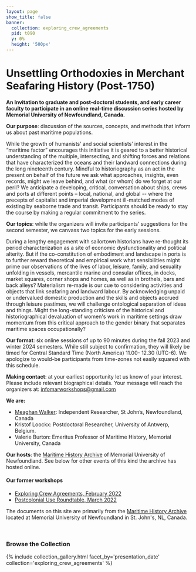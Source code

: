 ```yaml
---
layout: page
show_title: false
banner:
  collection: exploring_crew_agreements
  pid: t090
  y: 0%
  height: '500px'
---
```


# Unsettling Orthodoxies in Merchant Seafaring History (Post-1750)

**An Invitation to graduate and post-doctoral students, and early career faculty to participate in an online real-time discussion series hosted by Memorial University of Newfoundland, Canada.**

**Our purpose**: discussion of the sources, concepts, and methods that inform us about past maritime populations.

While the growth of humanists’ and social scientists’ interest in the “maritime factor” encourages this initiative it is geared to a better historical understanding of the multiple, intersecting, and shifting forces and relations that have characterized the oceans and their landward connections during the long nineteenth century. Mindful to historiography as an act in the present on behalf of the future we ask what approaches, insights, even records, might we leave behind, and what (or whom) do we forget at our peril? We anticipate a developing, critical, conversation about ships, crews and ports at different points – local, national, and global -- where the precepts of capitalist and imperial development ill-matched modes of existing by seaborne trade and transit. Participants should be ready to stay the course by making a regular commitment to the series.

**Our topics**: while the organizers will invite participants’ suggestions for the second semester, we canvass two topics for the early sessions.

During a lengthy engagement with sailortown historians have re-thought its period characterization as a site of economic dysfunctionality and political alterity. But if the co-constitution of embodiment and landscape in ports is to further reward theoretical and empirical work what sensibilities might prime our observations of the lives of labor, leisure, family, and sexuality unfolding in vessels, mercantile marine and consular offices, in docks, market squares, corner shops and homes, as well as in brothels, bars and back alleys? Materialism re-made is our cue to considering activities and objects that link seafaring and landward labour. By acknowledging unpaid or undervalued domestic production and the skills and objects accrued through leisure pastimes, we will challenge ontological separation of ideas and things.  Might the long-standing criticism of the historical and historiographical devaluation of women's work in maritime settings draw momentum from this critical approach to the gender binary that separates maritime spaces occupationally?

**Our format**: six online sessions of up to 90 minutes during the fall 2023 and winter 2024 semesters. While still subject to confirmation, they will likely be timed for Central Standard Time (North America) 11.00- 12.30 (UTC-6). We apologize to would-be participants from time-zones not easily squared with this schedule.

**Making contact**: at your earliest opportunity let us know of your interest. Please include relevant biographical details. Your message will reach the organizers at: [infomarworkshops@gmail.com](mailto:informarworkshops@gmail.com)

**We are:**
- [Meaghan Walker](infomarworkshops@gmail.com): Independent Researcher, St John’s, Newfoundland, Canada
- Kristof Loockx: Postdoctoral Researcher, University of Antwerp, Belgium.
- Valerie Burton: Emeritus Professor of Maritime History, Memorial University, Canada

**Our hosts**: the [Maritime History Archive](https://mha.mun.ca/mha/) of Memorial University of Newfoundland. See below for other events of this kind the archive has hosted online.

#### Our former workshops

- [Exploring Crew Agreements, February 2022](https://crewagreementworkshop.github.io/exploring_crew_agreements/expcrewagreements)
- [Postcolonial Use Roundtable, March 2022](https://crewagreementworkshop.github.io/exploring_crew_agreements/postcolonial)

The documents on this site are primarily from the [Maritime History Archive](https://www.mun.ca/mha/) located at Memorial University of Newfoundland in St. John's, NL, Canada.

<br>

### Browse the Collection

{% include collection_gallery.html facet_by='presentation_date' collection='exploring_crew_agreements' %}
